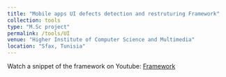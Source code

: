 ```yaml
---
title: "Mobile apps UI defects detection and restruturing Framework"
collection: tools
type: "M.Sc project"
permalink: /tools/UI
venue: "Higher Institute of Computer Science and Multimedia"
location: "Sfax, Tunisia"
---
```




Watch a snippet of the framework on Youtube: [Framework](https://www.youtube.com/watch?v=Se3ZCDsPXEU)
